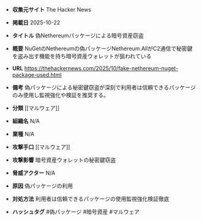 - **収集元サイト**
The Hacker News

- **掲載日**
2025-10-22

- **タイトル**
偽Nethereumパッケージによる暗号資産窃盗

- **概要**
NuGetのNethereumの偽パッケージNetherеum.AllがC2通信で秘密鍵を盗み出す機能を持ち暗号資産ウォレットが狙われている

- **URL**
https://thehackernews.com/2025/10/fake-nethereum-nuget-package-used.html

- **備考**
偽パッケージによる秘密鍵窃盗が深刻で利用者は信頼できるパッケージのみ使用し監視強化や検証を推奨する。

- **分類**
[[マルウェア]]

- **組織名**
N/A

- **業種**
N/A

- **攻撃手口**
[[マルウェア]]

- **攻撃影響**
暗号資産ウォレットの秘密鍵窃盗

- **脅威アクター**
N/A

- **原因**
偽パッケージの利用

- **対処方法**
利用者は信頼できるパッケージの使用監視強化検証徹底

- **ハッシュタグ**
#偽パッケージ #暗号資産 #マルウェア
